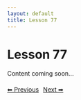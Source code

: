 ```yaml
---
layout: default
title: Lesson 77
---
```


# Lesson 77

Content coming soon...

<div style="margin-top: 20px;">
<a href="/docs/Advanced/Lessons/lesson_76.md" style="margin-right: 10px;">⬅ Previous</a><a href="/docs/Advanced/Lessons/lesson_78.md">Next ➡</a>
</div>

